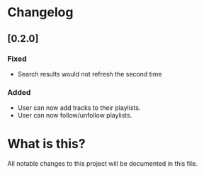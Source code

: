 # Changelog

## [0.2.0]

### Fixed
- Search results would not refresh the second time

### Added
- User can now add tracks to their playlists.
- User can now follow/unfollow playlists.

# What is this?

All notable changes to this project will be documented in this file.